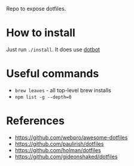 Repo to expose dotfiles.

# How to install

Just run `./install`. It does use [dotbot](https://github.com/anishathalye/dotbot)

# Useful commands

- `brew leaves` - all top-level brew installs
- `npm list -g --depth=0`

# References

- https://github.com/webpro/awesome-dotfiles
- https://github.com/paulirish/dotfiles
- https://github.com/holman/dotfiles
- https://github.com/gideonshaked/dotfiles